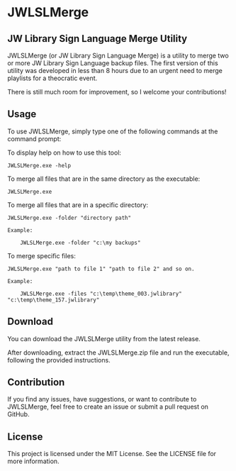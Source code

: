 # JWLSLMerge
## JW Library Sign Language Merge Utility

JWLSLMerge (or JW Library Sign Language Merge) is a utility to merge two or more JW Library Sign Language backup files. The first version of this utility was developed in less than 8 hours due to an urgent need to merge playlists for a theocratic event.

There is still much room for improvement, so I welcome your contributions!

## Usage
To use JWLSLMerge, simply type one of the following commands at the command prompt:

To display help on how to use this tool:
```
JWLSLMerge.exe -help
```

To merge all files that are in the same directory as the executable:
```
JWLSLMerge.exe
```

To merge all files that are in a specific directory:
```
JWLSLMerge.exe -folder "directory path"

Example: 

	JWLSLMerge.exe -folder "c:\my backups"
```
	
To merge specific files:
```
JWLSLMerge.exe "path to file 1" "path to file 2" and so on.

Example: 

	JWLSLMerge.exe -files "c:\temp\theme_003.jwlibrary" "c:\temp\theme_157.jwlibrary"
```

## Download
You can download the JWLSLMerge utility from the latest release.


After downloading, extract the JWLSLMerge.zip file and run the executable, following the provided instructions.

## Contribution
If you find any issues, have suggestions, or want to contribute to JWLSLMerge, feel free to create an issue or submit a pull request on GitHub.

## License
This project is licensed under the MIT License. See the LICENSE file for more information.
